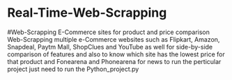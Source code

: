 # Real-Time-Web-Scrapping
#Web-Scrapping E-Commerce sites for product and price comparison  Web-Scrapping multiple e-Commerce websites such as Flipkart, Amazon, Snapdeal, Paytm Mall, ShopClues and YouTube as well for side-by-side comparison of features and also to know which site has the lowest price for that product and Fonearena and Phonearena for news
to run the perticular project just need to run the Python_project.py

